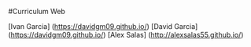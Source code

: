 #Curriculum Web

[Ivan Garcia]  (https://davidgm09.github.io/)
[David Garcia]  (https://davidgm09.github.io/)
[Alex Salas]  (http://alexsalas55.github.io/)
